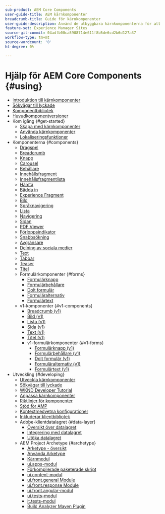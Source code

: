 ```yaml
---
sub-product: AEM Core Components
user-guide-title: AEM kärnkomponenter
breadcrumb-title: Guide för kärnkomponenter
user-guide-description: Använd de utbyggbara kärnkomponenterna för att låta skribenterna enkelt skapa innehåll.
feature-set: Experience Manager Sites
source-git-commit: 04adfb00ca5908714e611f8b5de6cd2b6d127a37
workflow-type: tm+mt
source-wordcount: '0'
ht-degree: 0%

---
```



# Hjälp för AEM Core Components {#using}

+ [Introduktion till kärnkomponenter](introduction.md)
+ [Sökvägar till lyckade](developing/success.md)
+ [Komponentbibliotek](https://adobe.com/go/aem_cmp_library)
+ [Huvudkomponentversioner](versions.md)
+ Kom igång {#get-started}
   + [Skapa med kärnkomponenter](get-started/authoring.md)
   + [Använda kärnkomponenter](get-started/using.md)
   + [Lokaliseringsfunktioner](get-started/localization.md)
+ Komponenterna {#components}
   + [Dragspel](components/accordion.md)
   + [Breadcrumb](components/breadcrumb.md)
   + [Knapp](components/button.md)
   + [Carousel](components/carousel.md)
   + [Behållare](components/container.md)
   + [Innehållsfragment](components/content-fragment-component.md)
   + [Innehållsfragmentlista](components/content-fragment-list.md)
   + [Hämta](components/download.md)
   + [Bädda in](components/embed.md)
   + [Experience Fragment](components/experience-fragment.md)
   + [Bild](components/image.md)
   + [Språknavigering](components/language-navigation.md)
   + [Lista](components/list.md)
   + [Navigering](components/navigation.md)
   + [Sidan](components/page.md)
   + [PDF Viewer](components/pdf-viewer.md)
   + [Förloppsindikator](components/progress-bar.md)
   + [Snabbsökning](components/quick-search.md)
   + [Avgränsare](components/separator.md)
   + [Delning av sociala medier](components/sharing.md)
   + [Text](components/text.md)
   + [Tabbar](components/tabs.md)
   + [Teaser](components/teaser.md)
   + [Titel](components/title.md)
   + Formulärkomponenter {#forms}
      + [Formulärknapp](components/forms/form-button.md)
      + [Formulärbehållare](components/forms/form-container.md)
      + [Dolt formulär](components/forms/form-hidden.md)
      + [Formuläralternativ](components/forms/form-options.md)
      + [Formulärtext](components/forms/form-text.md)
   + v1-komponenter {#v1-components}
      + [Breadcrumb (v1)](components/v1/breadcrumb-v1.md)
      + [Bild (v1)](components/v1/image-v1.md)
      + [Lista (v1)](components/v1/list-v1.md)
      + [Sida (v1)](components/v1/page-v1.md)
      + [Text (v1)](components/v1/text-v1.md)
      + [Titel (v1)](components/v1/title-v1.md)
      + v1-formulärkomponenter {#v1-forms}
         + [Formulärknapp (v1)](components/v1/form-button-v1.md)
         + [Formulärbehållare (v1)](components/v1/form-container-v1.md)
         + [Dolt formulär (v1)](components/v1/form-hidden-v1.md)
         + [Formuläralternativ (v1)](components/v1/form-options-v1.md)
         + [Formulärtext (v1)](components/v1/form-text-v1.md)
+ Utveckling {#developing}
   + [Utveckla kärnkomponenter](developing/overview.md)
   + [Sökvägar till lyckade](https://experienceleague.adobe.com/docs/experience-manager-core-components/using/success.html)
   + [WKND Developer Tutorial](https://experienceleague.adobe.com/docs/experience-manager-learn/getting-started-wknd-tutorial-develop/overview.html)
   + [Anpassa kärnkomponenter](developing/customizing.md)
   + [Riktlinjer för komponenter](developing/guidelines.md)
   + [Stöd för AMP](developing/amp.md)
   + [Kontextmedvetna konfigurationer](developing/context-aware-configs.md)
   + [Inkluderar klientbibliotek](developing/including-clientlibs.md)
   + Adobe-klientdatalagret {#data-layer}
      + [Översikt över datalagret](developing/data-layer/overview.md)
      + [Integrering med datalagret](developing/data-layer/integrations.md)
      + [Utöka datalagret](developing/data-layer/extending.md)
   + AEM Project Archetype {#archetype}
      + [Arketype - översikt](developing/archetype/overview.md)
      + [Använda Arketype](developing/archetype/using.md)
      + [Kärnmodul](developing/archetype/core.md)
      + [ui.apps-modul](developing/archetype/uiapps.md)
      + [Förkompilerade paketerade skript](developing/archetype/precompiled-bundled-scripts.md)
      + [ui.content-modul](developing/archetype/uicontent.md)
      + [ui.front.general Module](developing/archetype/uifrontend.md)
      + [ui.front.response Module](developing/archetype/uifrontend-react.md)
      + [ui.front.angular-modul](developing/archetype/uifrontend-angular.md)
      + [ui.tests-modul](developing/archetype/uitests.md)
      + [it.tests-modul](developing/archetype/ittests.md)
      + [Build Analyzer Maven Plugin](developing/archetype/build-analyzer-maven-plugin.md)
